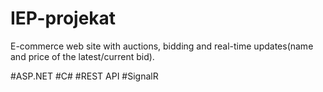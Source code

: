 # IEP-projekat

E-commerce web site with auctions, bidding and real-time updates(name and price of the latest/current bid).


#ASP.NET
#C#
#REST API
#SignalR
